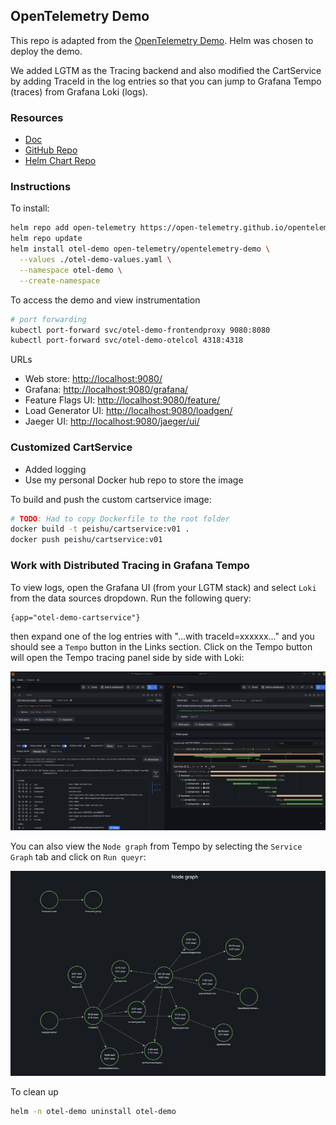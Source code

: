 ## OpenTelemetry Demo
This repo is adapted from the [OpenTelemetry Demo](https://github.com/open-telemetry/opentelemetry-demo). Helm was chosen to deploy the demo. 

We added LGTM as the Tracing backend and also modified the CartService by adding TraceId in the log entries so that you can jump to Grafana Tempo (traces) from Grafana Loki (logs).
### Resources
- [Doc](https://opentelemetry.io/docs/demo/kubernetes-deployment/)
- [GitHub Repo](https://github.com/open-telemetry/opentelemetry-demo)
- [Helm Chart Repo](https://github.com/open-telemetry/opentelemetry-helm-charts/tree/main/charts/opentelemetry-demo)


### Instructions
To install:
```sh
helm repo add open-telemetry https://open-telemetry.github.io/opentelemetry-helm-charts
helm repo update
helm install otel-demo open-telemetry/opentelemetry-demo \
  --values ./otel-demo-values.yaml \
  --namespace otel-demo \
  --create-namespace
```

To access the demo and view instrumentation
```sh
# port forwarding 
kubectl port-forward svc/otel-demo-frontendproxy 9080:8080
kubectl port-forward svc/otel-demo-otelcol 4318:4318
```
URLs
- Web store: <http://localhost:9080/>
- Grafana: <http://localhost:9080/grafana/>
- Feature Flags UI: <http://localhost:9080/feature/>
- Load Generator UI: <http://localhost:9080/loadgen/>
- Jaeger UI: <http://localhost:9080/jaeger/ui/>




### Customized CartService
- Added logging
- Use my personal Docker hub repo to store the image

To build and push the custom cartservice image:
```sh
# TODO: Had to copy Dockerfile to the root folder
docker build -t peishu/cartservice:v01 .
docker push peishu/cartservice:v01
```

### Work with Distributed Tracing in Grafana Tempo
To view logs, open the Grafana UI (from your LGTM stack) and select `Loki` from the data sources dropdown. Run the following query:
```
{app="otel-demo-cartservice"}
```
then expand one of the log entries with "...with traceId=xxxxxx..." and you should see a `Tempo` button in the Links section. Click on the Tempo button will open the Tempo tracing panel side by side with Loki:

![Log to Trace](./log-to-trace.png)

You can also view the `Node graph` from Tempo by selecting the `Service Graph` tab and click on `Run queyr`:

![Node graph](./node-graph.png)

To clean up
```sh
helm -n otel-demo uninstall otel-demo
```
